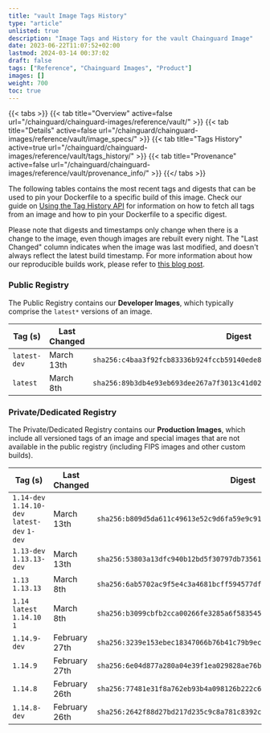 ```yaml
---
title: "vault Image Tags History"
type: "article"
unlisted: true
description: "Image Tags and History for the vault Chainguard Image"
date: 2023-06-22T11:07:52+02:00
lastmod: 2024-03-14 00:37:02
draft: false
tags: ["Reference", "Chainguard Images", "Product"]
images: []
weight: 700
toc: true
---
```


{{< tabs >}}
{{< tab title="Overview" active=false url="/chainguard/chainguard-images/reference/vault/" >}}
{{< tab title="Details" active=false url="/chainguard/chainguard-images/reference/vault/image_specs/" >}}
{{< tab title="Tags History" active=true url="/chainguard/chainguard-images/reference/vault/tags_history/" >}}
{{< tab title="Provenance" active=false url="/chainguard/chainguard-images/reference/vault/provenance_info/" >}}
{{</ tabs >}}

The following tables contains the most recent tags and digests that can be used to pin your Dockerfile to a specific build of this image. Check our guide on [Using the Tag History API](/chainguard/chainguard-images/using-the-tag-history-api/) for information on how to fetch all tags from an image and how to pin your Dockerfile to a specific digest.

Please note that digests and timestamps only change when there is a change to the image, even though images are rebuilt every night. The "Last Changed" column indicates when the image was last modified, and doesn't always reflect the latest build timestamp. For more information about how our reproducible builds work, please refer to [this blog post](https://www.chainguard.dev/unchained/reproducing-chainguards-reproducible-image-builds).

### Public Registry
The Public Registry contains our **Developer Images**, which typically comprise the `latest*` versions of an image.

| Tag (s)       | Last Changed | Digest                                                                    |
|---------------|--------------|---------------------------------------------------------------------------|
|  `latest-dev` | March 13th   | `sha256:c4baa3f92fcb83336b924fccb59140ede8d06f4ac2f9cc10654252b2d61e4657` |
|  `latest`     | March 8th    | `sha256:89b3db4e93eb693dee267a7f3013c41d0223e8fd7e9802d5e7322ead773dc630` |


### Private/Dedicated Registry
The Private/Dedicated Registry contains our **Production Images**, which include all versioned tags of an image and special images that are not available in the public registry (including FIPS images and other custom builds).

| Tag (s)                                        | Last Changed  | Digest                                                                    |
|------------------------------------------------|---------------|---------------------------------------------------------------------------|
|  `1.14-dev` `1.14.10-dev` `latest-dev` `1-dev` | March 13th    | `sha256:b809d5da611c49613e52c9d6fa59e9c91c72e692e74ba4226e93c4870cc5457c` |
|  `1.13-dev` `1.13.13-dev`                      | March 13th    | `sha256:53803a13dfc940b12bd5f30797db73561db32e44908574548459f4bef6478e85` |
|  `1.13` `1.13.13`                              | March 8th     | `sha256:6ab5702ac9f5e4c3a4681bcff594577df8b5101289a6804f9a0aed1b05550d2b` |
|  `1.14` `latest` `1.14.10` `1`                 | March 8th     | `sha256:b3099cbfb2cca00266fe3285a6f583545503860c3f2b9a606a69ad15e3584196` |
|  `1.14.9-dev`                                  | February 27th | `sha256:3239e153ebec18347066b76b41c79b9ecf441c0ee825f74807324da2f1b414f4` |
|  `1.14.9`                                      | February 27th | `sha256:6e04d877a280a04e39f1ea029828ae76b2a300a6324e74c6d7c0338ee26cbd45` |
|  `1.14.8`                                      | February 26th | `sha256:77481e31f8a762eb93b4a098126b222c69bea62e9db1548e66d8c88459053d30` |
|  `1.14.8-dev`                                  | February 26th | `sha256:2642f88d27bd217d235c9c8a781c8392cf94ff0e1a5d1c6c61ec6ee6ae9d9e7f` |

